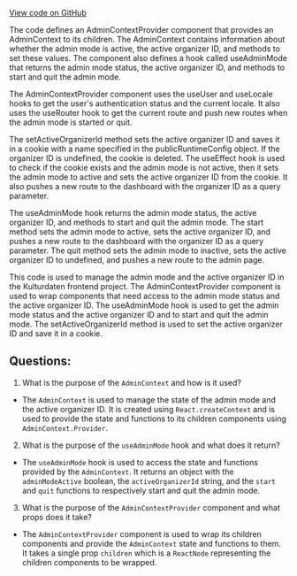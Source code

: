 [View code on GitHub](https://github.com/technologiestiftung/kulturdaten-frontend/blob/master/components/Admin/AdminContext.tsx)

The code defines an AdminContextProvider component that provides an AdminContext to its children. The AdminContext contains information about whether the admin mode is active, the active organizer ID, and methods to set these values. The component also defines a hook called useAdminMode that returns the admin mode status, the active organizer ID, and methods to start and quit the admin mode.

The AdminContextProvider component uses the useUser and useLocale hooks to get the user's authentication status and the current locale. It also uses the useRouter hook to get the current route and push new routes when the admin mode is started or quit.

The setActiveOrganizerId method sets the active organizer ID and saves it in a cookie with a name specified in the publicRuntimeConfig object. If the organizer ID is undefined, the cookie is deleted. The useEffect hook is used to check if the cookie exists and the admin mode is not active, then it sets the admin mode to active and sets the active organizer ID from the cookie. It also pushes a new route to the dashboard with the organizer ID as a query parameter.

The useAdminMode hook returns the admin mode status, the active organizer ID, and methods to start and quit the admin mode. The start method sets the admin mode to active, sets the active organizer ID, and pushes a new route to the dashboard with the organizer ID as a query parameter. The quit method sets the admin mode to inactive, sets the active organizer ID to undefined, and pushes a new route to the admin page.

This code is used to manage the admin mode and the active organizer ID in the Kulturdaten frontend project. The AdminContextProvider component is used to wrap components that need access to the admin mode status and the active organizer ID. The useAdminMode hook is used to get the admin mode status and the active organizer ID and to start and quit the admin mode. The setActiveOrganizerId method is used to set the active organizer ID and save it in a cookie.
## Questions: 
 1. What is the purpose of the `AdminContext` and how is it used?
- The `AdminContext` is used to manage the state of the admin mode and the active organizer ID. It is created using `React.createContext` and is used to provide the state and functions to its children components using `AdminContext.Provider`.

2. What is the purpose of the `useAdminMode` hook and what does it return?
- The `useAdminMode` hook is used to access the state and functions provided by the `AdminContext`. It returns an object with the `adminModeActive` boolean, the `activeOrganizerId` string, and the `start` and `quit` functions to respectively start and quit the admin mode.

3. What is the purpose of the `AdminContextProvider` component and what props does it take?
- The `AdminContextProvider` component is used to wrap its children components and provide the `AdminContext` state and functions to them. It takes a single prop `children` which is a `ReactNode` representing the children components to be wrapped.